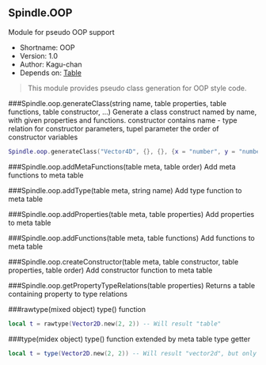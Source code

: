 Spindle.OOP
-----------
Module for pseudo OOP support

* Shortname: OOP
* Version: 1.0
* Author: Kagu-chan
* Depends on: [Table](../modules/table.md)

> This module provides pseudo class generation for OOP style code.

###Spindle.oop.generateClass(string name, table properties, table functions, table constructor, ...)
Generate a class construct named by name, with given properties and functions. constructor contains name - type relation for constructor parameters, tupel parameter the order of constructor variables
```lua
Spindle.oop.generateClass("Vector4D", {}, {}, {x = "number", y = "number", z = "number", w = "number"}, "x", "y", "z", "w")
```

###Spindle.oop.addMetaFunctions(table meta, table order)
Add meta functions to meta table

###Spindle.oop.addType(table meta, string name)
Add type function to meta table

###Spindle.oop.addProperties(table meta, table properties)
Add properties to meta table

###Spindle.oop.addFunctions(table meta, table functions)
Add functions to meta table

###Spindle.oop.createConstructor(table meta, table constructor, table properties, table order)
Add constructor function to meta table

###Spindle.oop.getPropertyTypeRelations(table properties)
Returns a table containing property to type relations

###rawtype(mixed object)
type() function
```lua
local t = rawtype(Vector2D.new(2, 2)) -- Will result "table"
```

###type(midex object)
type() function extended by meta table type getter
```lua
local t = type(Vector2D.new(2, 2)) -- Will result "vector2d", but only if OOP module is loaded!
```

